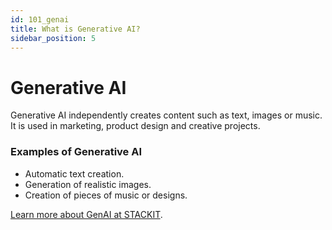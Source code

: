 ```yaml
---
id: 101_genai
title: What is Generative AI?
sidebar_position: 5
---
```


# Generative AI

Generative AI independently creates content such as text, images or music. It is used in marketing, product design and creative projects.

### Examples of Generative AI
- Automatic text creation.
- Generation of realistic images.
- Creation of pieces of music or designs.

[Learn more about GenAI at STACKIT](https://stackit.de/genai).